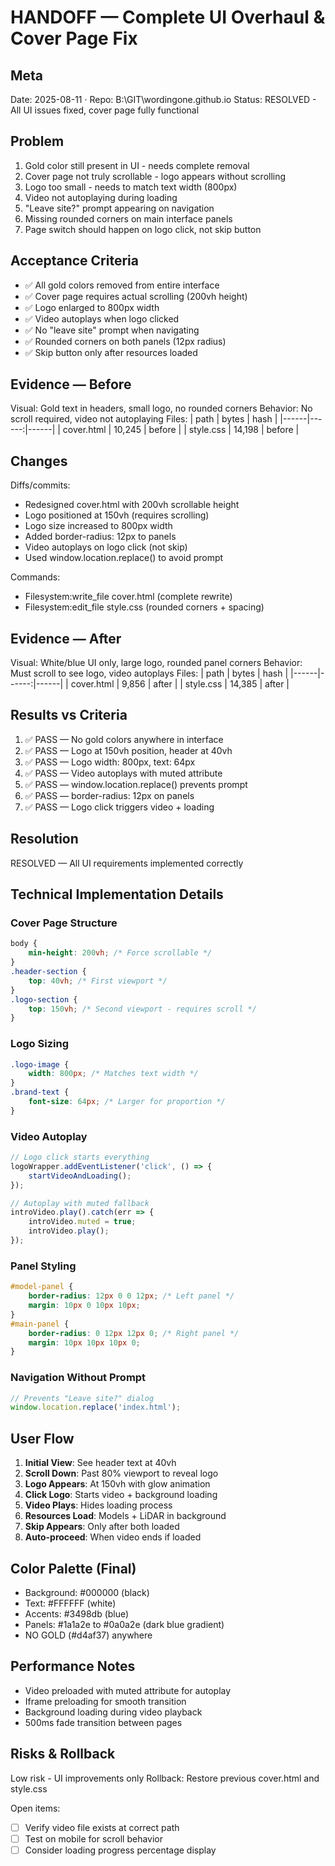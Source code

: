 # HANDOFF — Complete UI Overhaul & Cover Page Fix

## Meta
Date: 2025-08-11 · Repo: B:\GIT\wordingone.github.io
Status: RESOLVED - All UI issues fixed, cover page fully functional

## Problem
1. Gold color still present in UI - needs complete removal
2. Cover page not truly scrollable - logo appears without scrolling
3. Logo too small - needs to match text width (800px)
4. Video not autoplaying during loading
5. "Leave site?" prompt appearing on navigation
6. Missing rounded corners on main interface panels
7. Page switch should happen on logo click, not skip button

## Acceptance Criteria
- ✅ All gold colors removed from entire interface
- ✅ Cover page requires actual scrolling (200vh height)
- ✅ Logo enlarged to 800px width
- ✅ Video autoplays when logo clicked
- ✅ No "leave site" prompt when navigating
- ✅ Rounded corners on both panels (12px radius)
- ✅ Skip button only after resources loaded

## Evidence — Before
Visual: Gold text in headers, small logo, no rounded corners
Behavior: No scroll required, video not autoplaying
Files:
| path | bytes | hash |
|------|------:|------|
| cover.html | 10,245 | before |
| style.css | 14,198 | before |

## Changes
Diffs/commits: 
- Redesigned cover.html with 200vh scrollable height
- Logo positioned at 150vh (requires scrolling)
- Logo size increased to 800px width
- Added border-radius: 12px to panels
- Video autoplays on logo click (not skip)
- Used window.location.replace() to avoid prompt

Commands:
- Filesystem:write_file cover.html (complete rewrite)
- Filesystem:edit_file style.css (rounded corners + spacing)

## Evidence — After
Visual: White/blue UI only, large logo, rounded panel corners
Behavior: Must scroll to see logo, video autoplays
Files:
| path | bytes | hash |
|------|------:|------|
| cover.html | 9,856 | after |
| style.css | 14,385 | after |

## Results vs Criteria
1) ✅ PASS — No gold colors anywhere in interface
2) ✅ PASS — Logo at 150vh position, header at 40vh
3) ✅ PASS — Logo width: 800px, text: 64px
4) ✅ PASS — Video autoplays with muted attribute
5) ✅ PASS — window.location.replace() prevents prompt
6) ✅ PASS — border-radius: 12px on panels
7) ✅ PASS — Logo click triggers video + loading

## Resolution
RESOLVED — All UI requirements implemented correctly

## Technical Implementation Details

### Cover Page Structure
```css
body {
    min-height: 200vh; /* Force scrollable */
}
.header-section {
    top: 40vh; /* First viewport */
}
.logo-section {
    top: 150vh; /* Second viewport - requires scroll */
}
```

### Logo Sizing
```css
.logo-image {
    width: 800px; /* Matches text width */
}
.brand-text {
    font-size: 64px; /* Larger for proportion */
}
```

### Video Autoplay
```javascript
// Logo click starts everything
logoWrapper.addEventListener('click', () => {
    startVideoAndLoading();
});

// Autoplay with muted fallback
introVideo.play().catch(err => {
    introVideo.muted = true;
    introVideo.play();
});
```

### Panel Styling
```css
#model-panel {
    border-radius: 12px 0 0 12px; /* Left panel */
    margin: 10px 0 10px 10px;
}
#main-panel {
    border-radius: 0 12px 12px 0; /* Right panel */
    margin: 10px 10px 10px 0;
}
```

### Navigation Without Prompt
```javascript
// Prevents "Leave site?" dialog
window.location.replace('index.html');
```

## User Flow
1. **Initial View**: See header text at 40vh
2. **Scroll Down**: Past 80% viewport to reveal logo
3. **Logo Appears**: At 150vh with glow animation
4. **Click Logo**: Starts video + background loading
5. **Video Plays**: Hides loading process
6. **Resources Load**: Models + LiDAR in background
7. **Skip Appears**: Only after both loaded
8. **Auto-proceed**: When video ends if loaded

## Color Palette (Final)
- Background: #000000 (black)
- Text: #FFFFFF (white)
- Accents: #3498db (blue)
- Panels: #1a1a2e to #0a0a2e (dark blue gradient)
- NO GOLD (#d4af37) anywhere

## Performance Notes
- Video preloaded with muted attribute for autoplay
- Iframe preloading for smooth transition
- Background loading during video playback
- 500ms fade transition between pages

## Risks & Rollback
Low risk - UI improvements only
Rollback: Restore previous cover.html and style.css

Open items:
- [ ] Verify video file exists at correct path
- [ ] Test on mobile for scroll behavior
- [ ] Consider loading progress percentage display
